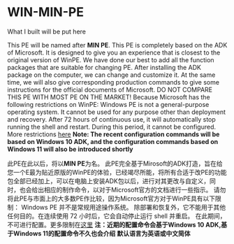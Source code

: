 # WIN-MIN-PE
What I built will be put here

This PE will be named after **MIN PE**.
This PE is completely based on the ADK of Microsoft. It is designed to give you an experience that is closest to the original version of WinPE. We have done our best to add all the function packages that are suitable for changing PE. After installing the ADK package on the computer, we can change and customize it. At the same time, we will also give corresponding production commands to give some instructions for the official documents of Microsoft.
DO NOT COMPARE THIS PE WITH MOST PE ON THE MARKET! Because Microsoft has the following restrictions on WinPE:
Windows PE is not a general-purpose operating system. It cannot be used for any purpose other than deployment and recovery. After 72 hours of continuous use, it will automatically stop running the shell and restart. During this period, it cannot be configured. More restrictions [here](https://learn.microsoft.com/zh-cn/windows-hardware/manufacture/desktop/winpe-intro?view=windows-10) 
**Note: The recent configuration commands will be based on Windows 10 ADK, and the configuration commands based on Windows 11 will also be introduced shortly**

此PE在此以后，将以**MIN PE**为名。
此PE完全基于Mirosoft的ADK打造，旨在给您一个E最为贴近原版的WinPE的体验，已经竭尽所能，将所有合适于改PE的功能包全部已经加上，可以在电脑上安装ADK包以后，进行对其更改与自定义，同时，也会给出相应的制作命令，以对于Microsoft官方的文档进行一些指示。
请勿将此PE与市面上的大多数PE作比较，因为Microsoft官方对于WinPE具有以下限制：
Windows PE 并不是常规用途操作系统。 除部署和恢复外，它不能用于其他任何目的。在连续使用 72 小时后，它会自动停止运行 shell 并重启。 在此期间，不可进行配置。更多限制在[这里](https://learn.microsoft.com/zh-cn/windows-hardware/manufacture/desktop/winpe-intro?view=windows-10) 
**注：近期的配置命令会基于Windows 10 ADK,基于Windows 11的配置命令不久也会介绍**
**默认语言为英语或中文简体**
